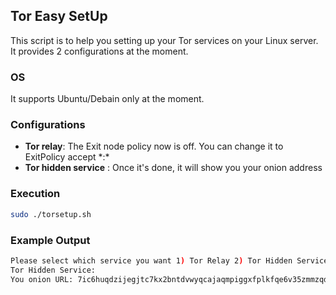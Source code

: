## Tor Easy SetUp
This script is to help you setting up your Tor services on your Linux server. It provides 2 configurations at the moment. 
### OS
It supports Ubuntu/Debain only at the moment.
### Configurations
- **Tor relay**: The Exit node policy now is off. You can change it to ExitPolicy accept \*\:\*
- **Tor hidden service** : Once it's done, it will show you your onion address
### Execution
```sh
sudo ./torsetup.sh
```
### Example Output
```sh
Please select which service you want 1) Tor Relay 2) Tor Hidden Service:2
Tor Hidden Service:
You onion URL: 7ic6huqdzijegjtc7kx2bntdvwyqcajaqmpiggxfplkfqe6v35zmmzqd.onion
```
